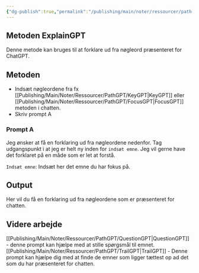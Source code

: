 ```yaml
---
{"dg-publish":true,"permalink":"/publishing/main/noter/ressourcer/path-gpt/explain-gpt/","title":"ExplainGPT","tags":["læringsmål","systemudvikling","programmering","Portfolie"],"created":"2024-08-21T09:43:28.739+02:00"}
---
```



## Metoden ExplainGPT

Denne metode kan bruges til at forklare ud fra nøgleord præsenteret for ChatGPT.

## Metoden

- Indsæt nøgleordene fra fx [[Publishing/Main/Noter/Ressourcer/PathGPT/KeyGPT\|KeyGPT]] eller [[Publishing/Main/Noter/Ressourcer/PathGPT/FocusGPT\|FocusGPT]] metoden i chatten.
- Skriv prompt A

### Prompt A
Jeg ønsker at få en forklaring ud fra nøgleordene nedenfor. 
Tag udgangspunkt i at jeg er helt ny inden for `indsæt emne`. 
Jeg vil gerne have det forklaret på en måde som er let at forstå. 

`Indsæt emne`: Indsæt her det emne du har fokus på.

## Output
Her vil du få en forklaring ud fra nøgleordene som er præsenteret for chatten.

## Videre arbejde

[[Publishing/Main/Noter/Ressourcer/PathGPT/QuestionGPT\|QuestionGPT]] - denne prompt kan hjælpe med at stille spørgsmål til emnet.
[[Publishing/Main/Noter/Ressourcer/PathGPT/TrailGPT\|TrailGPT]] - Denne prompt kan hjælpe dig med at finde de emner som ligger
tættest op ad det som du har præsenteret for chatten.
